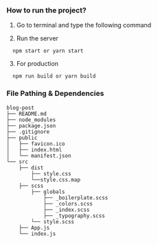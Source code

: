 ### How to run the project?

1. Go to terminal and type the following command

2. Run the server
```
  npm start or yarn start
```

3. For production
```
  npm run build or yarn build
```


### File Pathing & Dependencies

```
blog-post
├── README.md
├── node_modules
├── package.json
├── .gitignore
├── public
│   ├── favicon.ico
│   ├── index.html
│   └── manifest.json
└── src
    ├── dist
        ├── style.css
        └──style.css.map
    ├── scss
        ├── globals
            ├── _boilerplate.scss
            ├── _colors.scss
            ├── _index.scss
            ├── _typography.scss
        └── style.scss
    ├── App.js
    └── index.js
```
